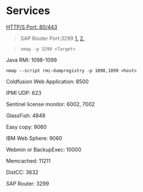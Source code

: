 # Services

[HTTP/S Port: 80/443](http-s/)

> SAP Router Port:3299 [1.](https://blog.rapid7.com/2014/01/09/piercing-saprouter-with-metasploit/) [2.](https://github.com/shipcod3/mySapAdventures)

> `nmap -p 3299 <Target>`

Java RMI: 1098-1099

`nmap --script rmi-dumpregistry -p 1098,1099 <host>`

Coldfusion Web Application: 8500

IPMI UDP: 623

Sentinel license monitor: 6002, 7002

GlassFish: 4848

Easy copy: 9060

IBM Web Sphere: 9060

Webmin or BackupExec: 10000

Memcached: 11211

DistCC: 3632

SAP Router: 3299

